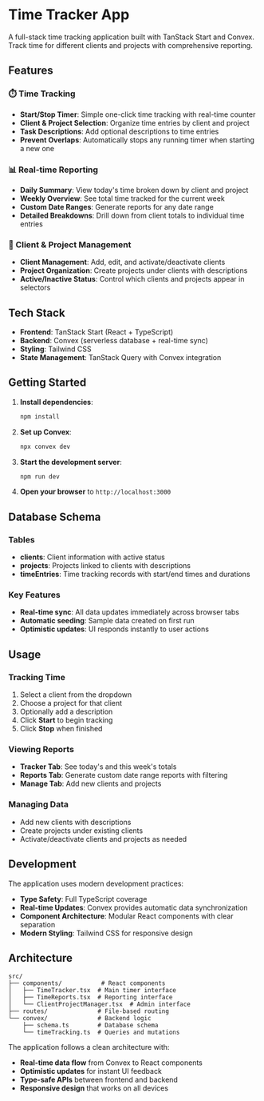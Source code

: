 # Time Tracker App

A full-stack time tracking application built with TanStack Start and Convex. Track time for different clients and projects with comprehensive reporting.

## Features

### ⏱️ Time Tracking

- **Start/Stop Timer**: Simple one-click time tracking with real-time counter
- **Client & Project Selection**: Organize time entries by client and project
- **Task Descriptions**: Add optional descriptions to time entries
- **Prevent Overlaps**: Automatically stops any running timer when starting a new one

### 📊 Real-time Reporting

- **Daily Summary**: View today's time broken down by client and project
- **Weekly Overview**: See total time tracked for the current week
- **Custom Date Ranges**: Generate reports for any date range
- **Detailed Breakdowns**: Drill down from client totals to individual time entries

### 🏢 Client & Project Management

- **Client Management**: Add, edit, and activate/deactivate clients
- **Project Organization**: Create projects under clients with descriptions
- **Active/Inactive Status**: Control which clients and projects appear in selectors

## Tech Stack

- **Frontend**: TanStack Start (React + TypeScript)
- **Backend**: Convex (serverless database + real-time sync)
- **Styling**: Tailwind CSS
- **State Management**: TanStack Query with Convex integration

## Getting Started

1. **Install dependencies**:

   ```bash
   npm install
   ```

2. **Set up Convex**:

   ```bash
   npx convex dev
   ```

3. **Start the development server**:

   ```bash
   npm run dev
   ```

4. **Open your browser** to `http://localhost:3000`

## Database Schema

### Tables

- **clients**: Client information with active status
- **projects**: Projects linked to clients with descriptions
- **timeEntries**: Time tracking records with start/end times and durations

### Key Features

- **Real-time sync**: All data updates immediately across browser tabs
- **Automatic seeding**: Sample data created on first run
- **Optimistic updates**: UI responds instantly to user actions

## Usage

### Tracking Time

1. Select a client from the dropdown
2. Choose a project for that client
3. Optionally add a description
4. Click **Start** to begin tracking
5. Click **Stop** when finished

### Viewing Reports

- **Tracker Tab**: See today's and this week's totals
- **Reports Tab**: Generate custom date range reports with filtering
- **Manage Tab**: Add new clients and projects

### Managing Data

- Add new clients with descriptions
- Create projects under existing clients
- Activate/deactivate clients and projects as needed

## Development

The application uses modern development practices:

- **Type Safety**: Full TypeScript coverage
- **Real-time Updates**: Convex provides automatic data synchronization
- **Component Architecture**: Modular React components with clear separation
- **Modern Styling**: Tailwind CSS for responsive design

## Architecture

```
src/
├── components/           # React components
│   ├── TimeTracker.tsx  # Main timer interface
│   ├── TimeReports.tsx  # Reporting interface
│   └── ClientProjectManager.tsx  # Admin interface
├── routes/              # File-based routing
└── convex/              # Backend logic
    ├── schema.ts        # Database schema
    └── timeTracking.ts  # Queries and mutations
```

The application follows a clean architecture with:

- **Real-time data flow** from Convex to React components
- **Optimistic updates** for instant UI feedback
- **Type-safe APIs** between frontend and backend
- **Responsive design** that works on all devices
